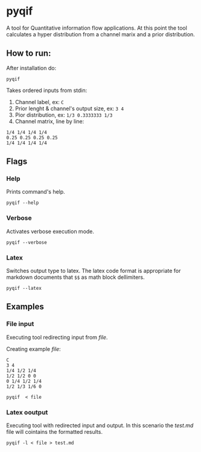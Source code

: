 # pyqif
A tool for Quantitative information flow applications.
At this point the tool calculates a hyper distribution from a channel marix and a prior distribution.
## How to run:
After installation do:

```
pyqif
```
Takes ordered inputs from stdin:
1. Channel label, ex: `C`
2. Prior lenght & channel's output size, ex: `3 4`
3. Pior distribution, ex: `1/3 0.3333333 1/3`
4. Channel matrix, line by line:
```
1/4 1/4 1/4 1/4
0.25 0.25 0.25 0.25
1/4 1/4 1/4 1/4
```

## Flags

### Help
Prints command's help.
```
pyqif --help
```

### Verbose
Activates verbose execution mode.
```
pyqif --verbose
```

### Latex
Switches output type to latex. The latex code format is appropriate for markdown documents that `$$` as math block dellimiters.
```
pyqif --latex
```

## Examples

### File input
Executing tool redirecting input from *file*.

Creating example *file*:
```
C
3 4
1/4 1/2 1/4
1/2 1/2 0 0
0 1/4 1/2 1/4
1/2 1/3 1/6 0
``` 


```
pyqif  < file
```

### Latex ooutput

Executing tool with redirected input and output. In this scenario the *test.md* file will cointains the formatted results.
```
pyqif -l < file > test.md
```
